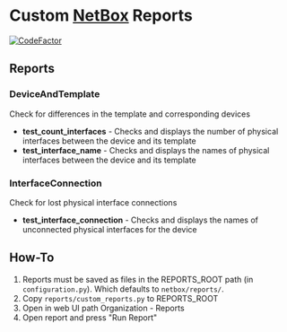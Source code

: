 # Custom [NetBox](https://github.com/digitalocean/netbox) Reports

[![CodeFactor](https://www.codefactor.io/repository/github/dadmoscow/netbox_reports/badge)](https://www.codefactor.io/repository/github/dadmoscow/netbox_reports)

## Reports

### DeviceAndTemplate

Check for differences in the template and corresponding devices

* **test_count_interfaces** - Checks and displays the number of physical interfaces between the device and its template
* **test_interface_name** - Checks and displays the names of physical interfaces between the device and its template

### InterfaceConnection

Check for lost physical interface connections

* **test_interface_connection** - Checks and displays the names of unconnected physical interfaces for the device

## How-To

1. Reports must be saved as files in the REPORTS_ROOT path (in `configuration.py`). Which defaults to `netbox/reports/`.
2. Copy `reports/custom_reports.py` to REPORTS_ROOT
3. Open in web UI path Organization - Reports
4. Open report and press "Run Report"
